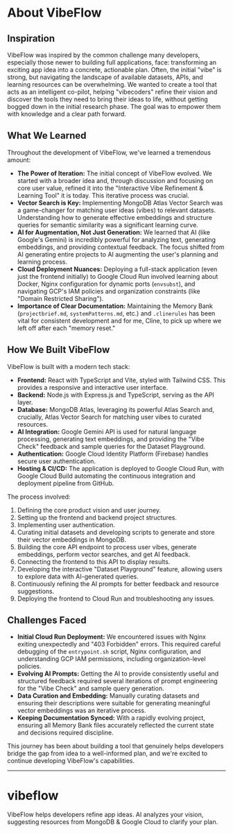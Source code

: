 # About VibeFlow

## Inspiration

VibeFlow was inspired by the common challenge many developers, especially those newer to building full applications, face: transforming an exciting app idea into a concrete, actionable plan. Often, the initial "vibe" is strong, but navigating the landscape of available datasets, APIs, and learning resources can be overwhelming. We wanted to create a tool that acts as an intelligent co-pilot, helping "vibecoders" refine their vision and discover the tools they need to bring their ideas to life, without getting bogged down in the initial research phase. The goal was to empower them with knowledge and a clear path forward.

## What We Learned

Throughout the development of VibeFlow, we've learned a tremendous amount:

*   **The Power of Iteration:** The initial concept of VibeFlow evolved. We started with a broader idea and, through discussion and focusing on core user value, refined it into the "Interactive Vibe Refinement & Learning Tool" it is today. This iterative process was crucial.
*   **Vector Search is Key:** Implementing MongoDB Atlas Vector Search was a game-changer for matching user ideas (vibes) to relevant datasets. Understanding how to generate effective embeddings and structure queries for semantic similarity was a significant learning curve.
*   **AI for Augmentation, Not Just Generation:** We learned that AI (like Google's Gemini) is incredibly powerful for analyzing text, generating embeddings, and providing contextual feedback. The focus shifted from AI generating entire projects to AI augmenting the user's planning and learning process.
*   **Cloud Deployment Nuances:** Deploying a full-stack application (even just the frontend initially) to Google Cloud Run involved learning about Docker, Nginx configuration for dynamic ports (`envsubst`), and navigating GCP's IAM policies and organization constraints (like "Domain Restricted Sharing").
*   **Importance of Clear Documentation:** Maintaining the Memory Bank (`projectbrief.md`, `systemPatterns.md`, etc.) and `.clinerules` has been vital for consistent development and for me, Cline, to pick up where we left off after each "memory reset."

## How We Built VibeFlow

VibeFlow is built with a modern tech stack:

*   **Frontend:** React with TypeScript and Vite, styled with Tailwind CSS. This provides a responsive and interactive user interface.
*   **Backend:** Node.js with Express.js and TypeScript, serving as the API layer.
*   **Database:** MongoDB Atlas, leveraging its powerful Atlas Search and, crucially, Atlas Vector Search for matching user vibes to curated resources.
*   **AI Integration:** Google Gemini API is used for natural language processing, generating text embeddings, and providing the "Vibe Check" feedback and sample queries for the Dataset Playground.
*   **Authentication:** Google Cloud Identity Platform (Firebase) handles secure user authentication.
*   **Hosting & CI/CD:** The application is deployed to Google Cloud Run, with Google Cloud Build automating the continuous integration and deployment pipeline from GitHub.

The process involved:
1.  Defining the core product vision and user journey.
2.  Setting up the frontend and backend project structures.
3.  Implementing user authentication.
4.  Curating initial datasets and developing scripts to generate and store their vector embeddings in MongoDB.
5.  Building the core API endpoint to process user vibes, generate embeddings, perform vector searches, and get AI feedback.
6.  Connecting the frontend to this API to display results.
7.  Developing the interactive "Dataset Playground" feature, allowing users to explore data with AI-generated queries.
8.  Continuously refining the AI prompts for better feedback and resource suggestions.
9.  Deploying the frontend to Cloud Run and troubleshooting any issues.

## Challenges Faced

*   **Initial Cloud Run Deployment:** We encountered issues with Nginx exiting unexpectedly and "403 Forbidden" errors. This required careful debugging of the `entrypoint.sh` script, Nginx configuration, and understanding GCP IAM permissions, including organization-level policies.
*   **Evolving AI Prompts:** Getting the AI to provide consistently useful and structured feedback required several iterations of prompt engineering for the "Vibe Check" and sample query generation.
*   **Data Curation and Embedding:** Manually curating datasets and ensuring their descriptions were suitable for generating meaningful vector embeddings was an iterative process.
*   **Keeping Documentation Synced:** With a rapidly evolving project, ensuring all Memory Bank files accurately reflected the current state and decisions required discipline.

This journey has been about building a tool that genuinely helps developers bridge the gap from idea to a well-informed plan, and we're excited to continue developing VibeFlow's capabilities.

---

# vibeflow

VibeFlow helps developers refine app ideas. AI analyzes your vision, suggesting resources from MongoDB & Google Cloud to clarify your plan.

